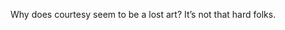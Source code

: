 <!--
id: 285148101
link: http://kevinisom.info/post/285148101/why-does-courtesy-seem-to-be-a-lost-art-its-not
slug: why-does-courtesy-seem-to-be-a-lost-art-its-not
date: Wed Dec 16 2009 11:13:27 GMT+1300 (NZDT)
raw: {"blog_name":"kevinisom","id":285148101,"post_url":"http://kevinisom.info/post/285148101/why-does-courtesy-seem-to-be-a-lost-art-its-not","slug":"why-does-courtesy-seem-to-be-a-lost-art-its-not","type":"text","date":"2009-12-15 22:13:27 GMT","timestamp":1260915207,"state":"published","format":"html","reblog_key":"Q1VZjwhk","tags":[],"short_url":"http://tmblr.co/Zw68YyG-mF5","highlighted":[],"feed_item":"http://twitter.com/kev_nz/statuses/6706710517","from_feed_id":"650289","note_count":0,"title":null,"body":"<p>Why does courtesy seem to be a lost art? It&#8217;s not that hard folks.</p>"}
publish: 2009-12-016
tags: 
title: null
-->


Why does courtesy seem to be a lost art? It’s not that hard folks.


